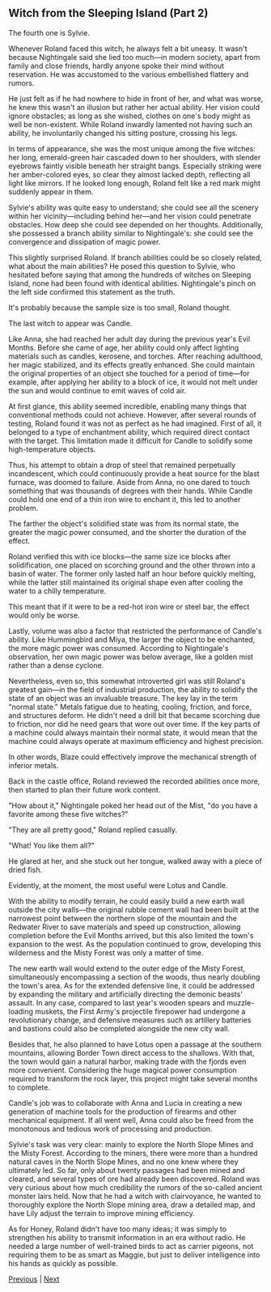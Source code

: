## Witch from the Sleeping Island (Part 2)
The fourth one is Sylvie.

Whenever Roland faced this witch, he always felt a bit uneasy. It wasn't because Nightingale said she lied too much—in modern society, apart from family and close friends, hardly anyone spoke their mind without reservation. He was accustomed to the various embellished flattery and rumors.

He just felt as if he had nowhere to hide in front of her, and what was worse, he knew this wasn't an illusion but rather her actual ability. Her vision could ignore obstacles; as long as she wished, clothes on one's body might as well be non-existent. While Roland inwardly lamented not having such an ability, he involuntarily changed his sitting posture, crossing his legs.



In terms of appearance, she was the most unique among the five witches: her long, emerald-green hair cascaded down to her shoulders, with slender eyebrows faintly visible beneath her straight bangs. Especially striking were her amber-colored eyes, so clear they almost lacked depth, reflecting all light like mirrors. If he looked long enough, Roland felt like a red mark might suddenly appear in them.



Sylvie's ability was quite easy to understand; she could see all the scenery within her vicinity—including behind her—and her vision could penetrate obstacles. How deep she could see depended on her thoughts. Additionally, she possessed a branch ability similar to Nightingale's: she could see the convergence and dissipation of magic power.



This slightly surprised Roland. If branch abilities could be so closely related, what about the main abilities? He posed this question to Sylvie, who hesitated before saying that among the hundreds of witches on Sleeping Island, none had been found with identical abilities. Nightingale's pinch on the left side confirmed this statement as the truth.



It's probably because the sample size is too small, Roland thought.



The last witch to appear was Candle.

Like Anna, she had reached her adult day during the previous year's Evil Months. Before she came of age, her ability could only affect lighting materials such as candles, kerosene, and torches. After reaching adulthood, her magic stabilized, and its effects greatly enhanced. She could maintain the original properties of an object she touched for a period of time—for example, after applying her ability to a block of ice, it would not melt under the sun and would continue to emit waves of cold air.



At first glance, this ability seemed incredible, enabling many things that conventional methods could not achieve. However, after several rounds of testing, Roland found it was not as perfect as he had imagined. First of all, it belonged to a type of enchantment ability, which required direct contact with the target. This limitation made it difficult for Candle to solidify some high-temperature objects.



Thus, his attempt to obtain a drop of steel that remained perpetually incandescent, which could continuously provide a heat source for the blast furnace, was doomed to failure. Aside from Anna, no one dared to touch something that was thousands of degrees with their hands. While Candle could hold one end of a thin iron wire to enchant it, this led to another problem.



The farther the object's solidified state was from its normal state, the greater the magic power consumed, and the shorter the duration of the effect.



Roland verified this with ice blocks—the same size ice blocks after solidification, one placed on scorching ground and the other thrown into a basin of water. The former only lasted half an hour before quickly melting, while the latter still maintained its original shape even after cooling the water to a chilly temperature.



This meant that if it were to be a red-hot iron wire or steel bar, the effect would only be worse.



Lastly, volume was also a factor that restricted the performance of Candle's ability. Like Hummingbird and Miya, the larger the object to be enchanted, the more magic power was consumed. According to Nightingale's observation, her own magic power was below average, like a golden mist rather than a dense cyclone.



Nevertheless, even so, this somewhat introverted girl was still Roland's greatest gain—in the field of industrial production, the ability to solidify the state of an object was an invaluable treasure. The key lay in the term "normal state." Metals fatigue due to heating, cooling, friction, and force, and structures deform. He didn't need a drill bit that became scorching due to friction, nor did he need gears that wore out over time. If the key parts of a machine could always maintain their normal state, it would mean that the machine could always operate at maximum efficiency and highest precision.



In other words, Blaze could effectively improve the mechanical strength of inferior metals.



Back in the castle office, Roland reviewed the recorded abilities once more, then started to plan their future work content.



"How about it," Nightingale poked her head out of the Mist, "do you have a favorite among these five witches?"



"They are all pretty good," Roland replied casually.



"What! You like them all?"



He glared at her, and she stuck out her tongue, walked away with a piece of dried fish.



Evidently, at the moment, the most useful were Lotus and Candle.



With the ability to modify terrain, he could easily build a new earth wall outside the city walls—the original rubble cement wall had been built at the narrowest point between the northern slope of the mountain and the Redwater River to save materials and speed up construction, allowing completion before the Evil Months arrived, but this also limited the town's expansion to the west. As the population continued to grow, developing this wilderness and the Misty Forest was only a matter of time.



The new earth wall would extend to the outer edge of the Misty Forest, simultaneously encompassing a section of the woods, thus nearly doubling the town's area. As for the extended defensive line, it could be addressed by expanding the military and artificially directing the demonic beasts' assault. In any case, compared to last year's wooden spears and muzzle-loading muskets, the First Army's projectile firepower had undergone a revolutionary change, and defensive measures such as artillery batteries and bastions could also be completed alongside the new city wall.



Besides that, he also planned to have Lotus open a passage at the southern mountains, allowing Border Town direct access to the shallows. With that, the town would gain a natural harbor, making trade with the fjords even more convenient. Considering the huge magical power consumption required to transform the rock layer, this project might take several months to complete.



Candle's job was to collaborate with Anna and Lucia in creating a new generation of machine tools for the production of firearms and other mechanical equipment. If all went well, Anna could also be freed from the monotonous and tedious work of processing and production.



Sylvie's task was very clear: mainly to explore the North Slope Mines and the Misty Forest. According to the miners, there were more than a hundred natural caves in the North Slope Mines, and no one knew where they ultimately led. So far, only about twenty passages had been mined and cleared, and several types of ore had already been discovered. Roland was very curious about how much credibility the rumors of the so-called ancient monster lairs held. Now that he had a witch with clairvoyance, he wanted to thoroughly explore the North Slope mining area, draw a detailed map, and have Lily adjust the terrain to improve mining efficiency.



As for Honey, Roland didn't have too many ideas; it was simply to strengthen his ability to transmit information in an era without radio. He needed a large number of well-trained birds to act as carrier pigeons, not requiring them to be as smart as Maggie, but just to deliver intelligence into his hands as quickly as possible.





[Previous](CH0258.md) | [Next](CH0260.md)
